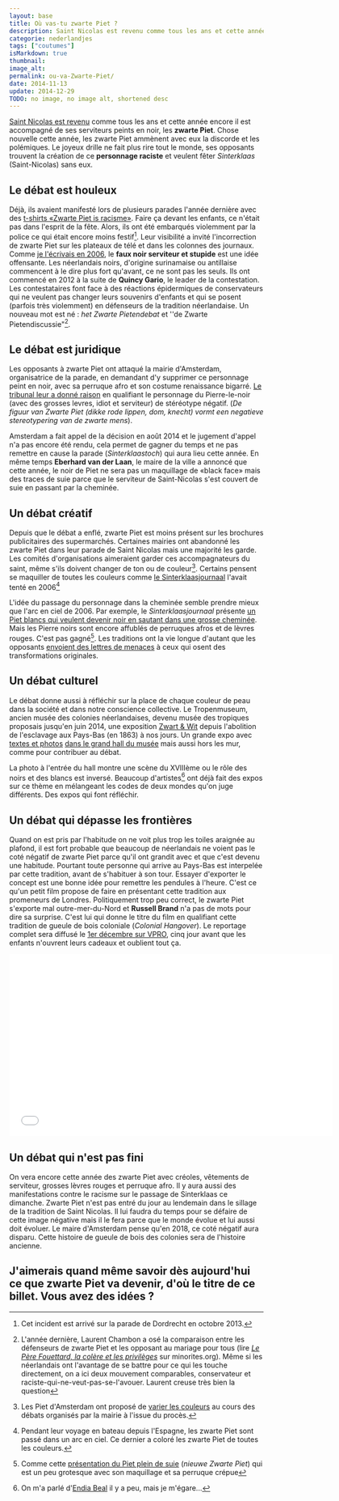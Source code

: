 ```yaml
---
layout: base
title: Où vas-tu zwarte Piet ?
description: Saint Nicolas est revenu comme tous les ans et cette année encore il est accompagné de ses serviteurs peints en noir, les zwarte Piet. Chose nouvelle cette an
categorie: nederlandjes
tags: ["coutumes"]
isMarkdown: true
thumbnail: 
image_alt: 
permalink: ou-va-Zwarte-Piet/
date: 2014-11-13
update: 2014-12-29
TODO: no image, no image alt, shortened desc
---
```


[Saint Nicolas est revenu](/saint-nicolas-est-revenu-sinterklaas-is-terug) comme tous les ans et cette année encore il est accompagné de ses serviteurs peints en noir, les **zwarte Piet**. Chose nouvelle cette année, les zwarte Piet ammènent avec eux la discorde et les polémiques. Le joyeux drille ne fait plus rire tout le monde, ses opposants trouvent la création de ce **personnage raciste** et veulent fêter *Sinterklaas* (Saint-Nicolas) sans eux.

<!-- [![https://upload.wikimedia.org/wikipedia/commons/thumb/5/53/Zwarte-Piet-img_3749carre800.jpg/480px-Zwarte-Piet-img_3749carre800.jpg](https://upload.wikimedia.org/wikipedia/commons/thumb/5/53/Zwarte-Piet-img_3749carre800.jpg/480px-Zwarte-Piet-img_3749carre800.jpg)<!-- TODO: Add image alt -{.center}|https://commons.wikimedia.org/wiki/File:Zwarte-Piet-img_3749carre800.jpg] 
TODO: external
-->

## Le débat est houleux
Déjà, ils avaient manifesté lors de plusieurs parades l'année dernière avec des [t-shirts «Zwarte Piet is racisme»](http://zwartepietisracisme.tumblr.com/post/13611051074/dordrecht-pic-by-mimi-young). Faire ça devant les enfants, ce n'était pas dans l'esprit de la fête. Alors, ils ont été embarqués violemment par la police ce qui était encore moins festif[^1]. Leur visibilité a invité l'incorrection de zwarte Piet sur les plateaux de télé et dans les colonnes des journaux. Comme [je l'écrivais en 2006](http://meinamsterdam.nl/qui-est-tu-zwarte-piet), le **faux noir serviteur et stupide** est une idée offensante. Les néerlandais noirs, d'origine surinamaise ou antillaise commencent à le dire plus fort qu'avant, ce ne sont pas les seuls. Ils ont commencé en 2012 à la suite de **Quincy Gario**, le leader de la contestation. Les contestataires font face à des réactions épidermiques de conservateurs qui ne veulent pas changer leurs souvenirs d'enfants et qui se posent (parfois très violemment) en défenseurs de la tradition néerlandaise. Un nouveau mot est né : *het Zwarte Pietendebat* et ''de Zwarte Pietendiscussie"[^2].

## Le débat est juridique
Les opposants à zwarte Piet ont attaqué la mairie d'Amsterdam, organisatrice de la parade, en demandant d'y supprimer ce personnage peint en noir, avec sa perruque afro et son costume renaissance bigarré. [Le tribunal leur a donné raison](http://www.rechtspraak.nl/Organisatie/Rechtbanken/Amsterdam/Nieuws/Pages/Burgemeester-moet-vergunning-Sinterklaasintocht-herzien.aspx) en qualifiant le personnage du Pierre-le-noir (avec des grosses levres, idiot et serviteur) de stéréotype négatif. (*De figuur van Zwarte Piet (dikke rode lippen, dom, knecht) vormt een negatieve stereotypering van de zwarte mens*).

Amsterdam a fait appel de la décision en août 2014 et le jugement d'appel n'a pas encore été rendu, cela permet de gagner du temps et ne pas remettre en cause la parade (*Sinterklaastoch*) qui aura lieu cette année. En même temps **Eberhard van der Laan**, le maire de la ville a annoncé que cette année, le noir de Piet ne sera pas un maquillage de «black face» mais des traces de suie parce que le serviteur de Saint-Nicolas s'est couvert de suie en passant par la cheminée.

<!-- [![https://farm3.staticflickr.com/2125/2044474482_86c54f12c0.jpg](https://farm3.staticflickr.com/2125/2044474482_86c54f12c0.jpg) TODO: external image alt {.center}|https://www.flickr.com/photos/13274211@N00/2044474482/] -->

## Un débat créatif
Depuis que le débat a enflé, zwarte Piet est moins présent sur les brochures publicitaires des supermarchés. Certaines mairies ont abandonné les zwarte Piet dans leur parade de Saint Nicolas mais une majorité les garde. Les comités d'organisations aimeraient garder ces accompagnateurs du saint, même s'ils doivent changer de ton ou de couleur[^3]. Certains pensent se maquiller de toutes les couleurs comme [le Sinterklaasjournaal](/sinterklaas-est-arrive) l'avait tenté en 2006[^4] 

L'idée du passage du personnage dans la cheminée semble prendre mieux que l'arc en ciel de 2006. Par exemple, le *Sinterklaasjournaal* présente [un Piet blancs qui veulent devenir noir en sautant dans une grosse cheminée](http://nos.nl/artikel/721149-witte-pieten-in-sinterklaasjournaal.html). Mais les Pierre noirs sont encore affublés de perruques afros et de lèvres rouges. C'est pas gagné[^5]. Les traditions ont la vie longue d'autant que les opposants [envoient des lettres de menaces](http://www.lexpress.fr/actualites/1/styles/accuse-de-racisme-l-acolyte-noir-de-saint-nicolas-passe-sous-le-scalpel_1612084.html) à ceux qui osent des transformations originales.

## Un débat culturel
Le débat donne aussi à réfléchir sur la place de chaque couleur de peau dans la société et dans notre conscience collective. Le Tropenmuseum, ancien musée des colonies néerlandaises, devenu musée des tropiques proposais jusqu'en juin 2014, une exposition [Zwart & Wit](http://tropenmuseum.nl/nl/tentoonstelling/zwart-en-wit) depuis l'abolition de l'esclavage aux Pays-Bas (en 1863) à nos jours. Un grande expo avec [textes et photos](http://imgur.com/a/sGi9f) [dans le grand hall du musée](http://burobraak.nl/2014/05/08/emancipation-in-black-white/) mais aussi hors les mur, comme pour contribuer au débat.

La photo à l'entrée du hall montre une scène du XVIIIème ou le rôle des noirs et des blancs est inversé. Beaucoup d'artistes[^6] ont déjà fait des expos sur ce thème en mélangeant les codes de deux mondes qu'on juge différents. Des expos qui font réfléchir.

## Un débat qui dépasse les frontières
Quand on est pris par l'habitude on ne voit plus trop les toiles araignée au plafond, il est fort probable que beaucoup de néerlandais ne voient pas le coté négatif de zwarte Piet parce qu'il ont grandit avec et que c'est devenu une habitude. Pourtant toute personne qui arrive au Pays-Bas est interpelée par cette tradition, avant de s'habituer à son tour. Essayer d'exporter le concept est une bonne idée pour remettre les pendules à l'heure. C'est ce qu'un petit film propose de faire en présentant cette tradition aux promeneurs de Londres. Politiquement trop peu correct, le zwarte Piet s'exporte mal outre-mer-du-Nord et **Russell Brand** n'a pas de mots pour dire sa surprise. C'est lui qui donne le titre du film en qualifiant cette tradition de gueule de bois coloniale (*Colonial Hangover*). Le reportage complet sera diffusé le [1er décembre sur VPRO](http://www.vpro.nl/speel.program.47434929.html), cinq jour avant que les enfants n'ouvrent leurs cadeaux et oublient tout ça.

<!-- HTML -->
<div style="text-align:center;">
<iframe width="640" height="360" src="//www.youtube.com/embed/LBLBxb29maw" frameborder="0" allowfullscreen></iframe>
</div>
<!-- / HTML -->

## Un débat qui n'est pas fini
On vera encore cette année des zwarte Piet avec créoles, vêtements de serviteur, grosses lèvres rouges et perruque afro. Il y aura aussi des manifestations contre le racisme sur le passage de Sinterklaas ce dimanche. Zwarte Piet n'est pas entré du jour au lendemain dans le sillage de la tradition de Saint Nicolas. Il lui faudra du temps pour se défaire de cette image négative mais il le fera parce que le monde évolue et lui aussi doit évoluer. Le maire d'Amsterdam pense qu'en 2018, ce coté négatif aura disparu. Cette histoire de gueule de bois des colonies sera de l'histoire ancienne. 

J'aimerais quand même savoir dès aujourd'hui ce que zwarte Piet va devenir, d'où le titre de ce billet. Vous avez des idées ?
---
[^1]: Cet incident est arrivé sur la parade de Dordrecht en octobre 2013.
[^2]: L'année dernière, Laurent Chambon a osé la comparaison entre les défenseurs de zwarte Piet et les opposant au mariage pour tous (lire *[Le Père Fouettard, la colère et les privilèges](http://www.minorites.org/index.php/2-la-revue/1536-le-pere-fouettard-la-colere-et-les-privileges.html)* sur minorites.org). Même si les néerlandais ont l'avantage de se battre pour ce qui les touche directement, on a ici deux mouvement comparables, conservateur et raciste-qui-ne-veut-pas-se-l'avouer. Laurent creuse très bien la question
[^3]: Les Piet d'Amsterdam ont proposé de [varier les couleurs](http://www.nrc.nl/nieuws/2014/07/03/amsterdam-moet-intocht-met-zwarte-piet-opnieuw-bekijken/) au cours des débats organisés par la mairie à l'issue du procès.
[^4]: Pendant leur voyage en bateau depuis l'Espagne, les zwarte Piet sont passé dans un arc en ciel. Ce dernier a coloré les zwarte Piet de toutes les couleurs.
[^5]: Comme cette [présentation du Piet plein de suie](http://www.nieuws.nl/algemeen/20140617/Reacties-op-nieuwe-Zwarte-Piet-Centrum-voor-Volkscultuur-neemt-voorstel-Nieuwsnl-over) (*nieuwe Zwarte Piet*) qui est un peu grotesque avec son maquillage et sa perruque crépue
[^6]: On m'a parlé d'[Endia Beal](http://endiabeal.com/) il y a peu, mais je m'égare...
<!-- post notes:
http://seenthis.net/sites/364602 
http://burobraak.nl/2014/05/08/emancipation-in-black-white/ 
https://decorrespondent.nl/2045/15-dingen-om-te-onthouden-in-het-Zwarte-Pietendebat/155751510860-7cbe4090 
http://zwartepietisracisme.tumblr.com/post/19078386111
http://zwartepietisracisme.tumblr.com/post/15880762739
http://zwartepietisracisme.tumblr.com/post/13703698105
--->
